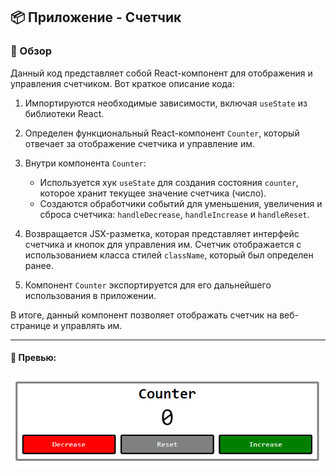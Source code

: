 ## 📦 Приложение - Счетчик

### 🚀 Обзор

Данный код представляет собой React-компонент для отображения и управления счетчиком. Вот краткое описание кода:

1. Импортируются необходимые зависимости, включая `useState` из библиотеки React.

2. Определен функциональный React-компонент `Counter`, который отвечает за отображение счетчика и управление им.

3. Внутри компонента `Counter`:

   - Используется хук `useState` для создания состояния `counter`, которое хранит текущее значение счетчика (число).
   - Создаются обработчики событий для уменьшения, увеличения и сброса счетчика: `handleDecrease`, `handleIncrease` и `handleReset`.

4. Возвращается JSX-разметка, которая представляет интерфейс счетчика и кнопок для управления им. Счетчик отображается с использованием класса стилей `className`, который был определен ранее.

5. Компонент `Counter` экспортируется для его дальнейшего использования в приложении.

В итоге, данный компонент позволяет отображать счетчик на веб-странице и управлять им.

---

#### 🌄 Превью:

![Превью](public/images/preview.png)
